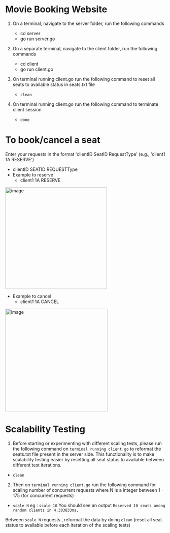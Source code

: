 # Movie Booking Website

1. On a terminal, navigate to the server folder, run the following commands
   - cd server
   - go run server.go

2. On a separate terminal, navigate to the client folder, run the following commands
   - cd client
   - go run client.go

3. On terminal running client.go run the following command to reset all seats to available status in seats.txt file
   -  `clean` 

5. On terminal running client.go run the following command to terminate client session 
   -  `done` 

# To book/cancel a seat

Enter your requests in the format 'clientID SeatID RequestType' (e.g., 'client1 1A RESERVE')

- clientID SEATID REQUESTType
- Example to reserve
   - client1 1A RESERVE
 <img width="320" alt="image" src="https://github.com/user-attachments/assets/745f13e5-18d3-496d-ac4e-34b253c1af2d" />

- Example to cancel
  - client1 1A CANCEL
<img width="323" alt="image" src="https://github.com/user-attachments/assets/6495a8a4-9a8e-46c7-8d65-8d807b679252" />

# Scalability Testing 

1. Before starting or experimenting with different scaling tests, please run the following command on `terminal running client.go` to reformat the seats.txt file present in the server side. This functionality is to make scalability testing easier by resetting all seat status to available between different test iterations.
-  `clean` 
2. Then on `terminal running client.go` run the following command for scaling number of concurrent requests where N is a integer between  1 - 175 (for concurrent requests)
-  `scale N`
eg : `scale 10`
You should see an output `Reserved 10 seats among random clients in 4.303833ms,` 

Between `scale N` requests , reformat the data by doing `clean` (reset all seat status to available before each iteration of the scaling tests)

